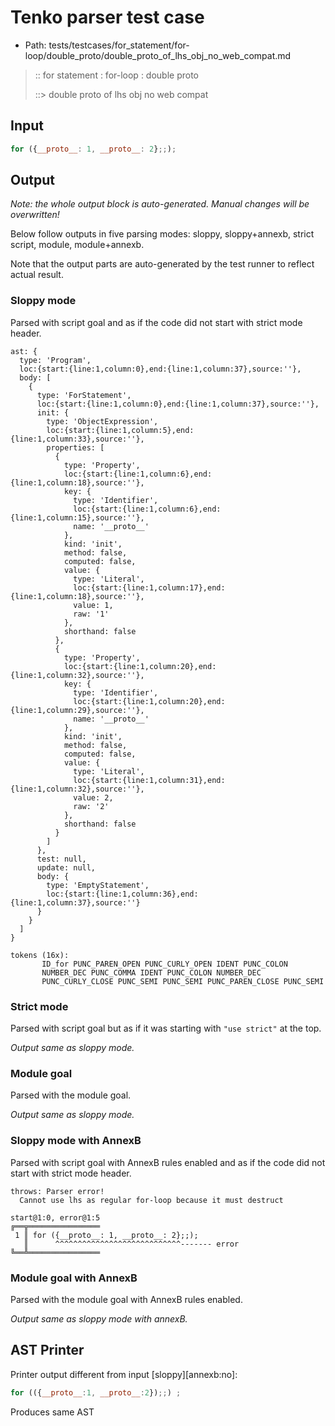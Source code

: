 # Tenko parser test case

- Path: tests/testcases/for_statement/for-loop/double_proto/double_proto_of_lhs_obj_no_web_compat.md

> :: for statement : for-loop : double proto
>
> ::> double proto of lhs obj no web compat

## Input

`````js
for ({__proto__: 1, __proto__: 2};;);
`````

## Output

_Note: the whole output block is auto-generated. Manual changes will be overwritten!_

Below follow outputs in five parsing modes: sloppy, sloppy+annexb, strict script, module, module+annexb.

Note that the output parts are auto-generated by the test runner to reflect actual result.

### Sloppy mode

Parsed with script goal and as if the code did not start with strict mode header.

`````
ast: {
  type: 'Program',
  loc:{start:{line:1,column:0},end:{line:1,column:37},source:''},
  body: [
    {
      type: 'ForStatement',
      loc:{start:{line:1,column:0},end:{line:1,column:37},source:''},
      init: {
        type: 'ObjectExpression',
        loc:{start:{line:1,column:5},end:{line:1,column:33},source:''},
        properties: [
          {
            type: 'Property',
            loc:{start:{line:1,column:6},end:{line:1,column:18},source:''},
            key: {
              type: 'Identifier',
              loc:{start:{line:1,column:6},end:{line:1,column:15},source:''},
              name: '__proto__'
            },
            kind: 'init',
            method: false,
            computed: false,
            value: {
              type: 'Literal',
              loc:{start:{line:1,column:17},end:{line:1,column:18},source:''},
              value: 1,
              raw: '1'
            },
            shorthand: false
          },
          {
            type: 'Property',
            loc:{start:{line:1,column:20},end:{line:1,column:32},source:''},
            key: {
              type: 'Identifier',
              loc:{start:{line:1,column:20},end:{line:1,column:29},source:''},
              name: '__proto__'
            },
            kind: 'init',
            method: false,
            computed: false,
            value: {
              type: 'Literal',
              loc:{start:{line:1,column:31},end:{line:1,column:32},source:''},
              value: 2,
              raw: '2'
            },
            shorthand: false
          }
        ]
      },
      test: null,
      update: null,
      body: {
        type: 'EmptyStatement',
        loc:{start:{line:1,column:36},end:{line:1,column:37},source:''}
      }
    }
  ]
}

tokens (16x):
       ID_for PUNC_PAREN_OPEN PUNC_CURLY_OPEN IDENT PUNC_COLON
       NUMBER_DEC PUNC_COMMA IDENT PUNC_COLON NUMBER_DEC
       PUNC_CURLY_CLOSE PUNC_SEMI PUNC_SEMI PUNC_PAREN_CLOSE PUNC_SEMI
`````

### Strict mode

Parsed with script goal but as if it was starting with `"use strict"` at the top.

_Output same as sloppy mode._

### Module goal

Parsed with the module goal.

_Output same as sloppy mode._

### Sloppy mode with AnnexB

Parsed with script goal with AnnexB rules enabled and as if the code did not start with strict mode header.

`````
throws: Parser error!
  Cannot use lhs as regular for-loop because it must destruct

start@1:0, error@1:5
╔══╦════════════════
 1 ║ for ({__proto__: 1, __proto__: 2};;);
   ║      ^^^^^^^^^^^^^^^^^^^^^^^^^^^^------- error
╚══╩════════════════

`````

### Module goal with AnnexB

Parsed with the module goal with AnnexB rules enabled.

_Output same as sloppy mode with annexB._

## AST Printer

Printer output different from input [sloppy][annexb:no]:

````js
for (({__proto__:1, __proto__:2});;) ;
````

Produces same AST
